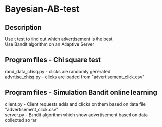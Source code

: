 # Bayesian-AB-test

## Description 
Use t test to find out which advertisement is the best\
Use Bandit algorithm on an Adaptive Server

## Program files - Chi square test
rand_data_chisq.py - clicks are randomly generated\
advrtise_chisq.py - clicks are loaded from "advertisement_click.csv"

## Program files - Simulation Bandit online learning
client.py - Client requests adds and clicks on them based on data file  "advertisement_click.csv"\
server.py - Bandit algorithm which show advertisement based on data collected so far






